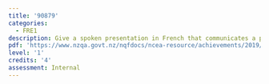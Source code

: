 ```yaml
---
title: '90879'
categories:
  - FRE1
description: Give a spoken presentation in French that communicates a personal response
pdf: 'https://www.nzqa.govt.nz/nqfdocs/ncea-resource/achievements/2019/as90879.pdf'
level: '1'
credits: '4'
assessment: Internal
---
```


